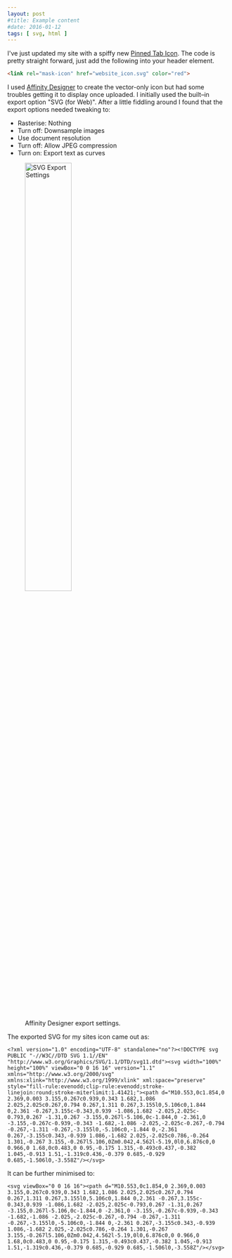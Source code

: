 ```yaml
---
layout: post
#title: Example content
#date: 2016-01-12
tags: [ svg, html ]
---
```


I've just updated my site with a spiffy new [Pinned Tab Icon](https://developer.apple.com/library/content/documentation/AppleApplications/Reference/SafariWebContent/pinnedTabs/pinnedTabs.html "Apple Developer Documentation"). The code is pretty straight forward, just add the following into your header element.

```HTML
<link rel="mask-icon" href="website_icon.svg" color="red">
```
I used [Affinity Designer](https://affinity.serif.com/en-us/designer/) to create the vector-only icon but had some troubles getting it to display once uploaded. I initially used the built&ndash;in export option "SVG (for Web)". After a little fiddling around I found that the export options needed tweaking to:

- Rasterise: Nothing
- Turn off: Downsample images
- Use document resolution
- Turn off: Allow JPEG compression
- Turn on: Export text as curves

<figure>
	<img style="width:50%;" src="{{ site.baseurl }}{{ site.contentPath }}{{ site.imagesPath }}/2017/03/svgExportSettings.png" alt="SVG Export Settings">
	<figcaption>Affinity Designer export settings.</figcaption>
</figure>

The exported SVG for my sites icon came out as:

```SVG
<?xml version="1.0" encoding="UTF-8" standalone="no"?><!DOCTYPE svg PUBLIC "-//W3C//DTD SVG 1.1//EN" "http://www.w3.org/Graphics/SVG/1.1/DTD/svg11.dtd"><svg width="100%" height="100%" viewBox="0 0 16 16" version="1.1" xmlns="http://www.w3.org/2000/svg" xmlns:xlink="http://www.w3.org/1999/xlink" xml:space="preserve" style="fill-rule:evenodd;clip-rule:evenodd;stroke-linejoin:round;stroke-miterlimit:1.41421;"><path d="M10.553,0c1.854,0 2.369,0.003 3.155,0.267c0.939,0.343 1.682,1.086 2.025,2.025c0.267,0.794 0.267,1.311 0.267,3.155l0,5.106c0,1.844 0,2.361 -0.267,3.155c-0.343,0.939 -1.086,1.682 -2.025,2.025c-0.793,0.267 -1.31,0.267 -3.155,0.267l-5.106,0c-1.844,0 -2.361,0 -3.155,-0.267c-0.939,-0.343 -1.682,-1.086 -2.025,-2.025c-0.267,-0.794 -0.267,-1.311 -0.267,-3.155l0,-5.106c0,-1.844 0,-2.361 0.267,-3.155c0.343,-0.939 1.086,-1.682 2.025,-2.025c0.786,-0.264 1.301,-0.267 3.155,-0.267l5.106,0Zm0.042,4.562l-5.19,0l0,6.876c0,0 0.966,0 1.68,0c0.483,0 0.95,-0.175 1.315,-0.493c0.437,-0.382 1.045,-0.913 1.51,-1.319c0.436,-0.379 0.685,-0.929 0.685,-1.506l0,-3.558Z"/></svg>
```

It can be further minimised to:

```SVG
<svg viewBox="0 0 16 16"><path d="M10.553,0c1.854,0 2.369,0.003 3.155,0.267c0.939,0.343 1.682,1.086 2.025,2.025c0.267,0.794 0.267,1.311 0.267,3.155l0,5.106c0,1.844 0,2.361 -0.267,3.155c-0.343,0.939 -1.086,1.682 -2.025,2.025c-0.793,0.267 -1.31,0.267 -3.155,0.267l-5.106,0c-1.844,0 -2.361,0 -3.155,-0.267c-0.939,-0.343 -1.682,-1.086 -2.025,-2.025c-0.267,-0.794 -0.267,-1.311 -0.267,-3.155l0,-5.106c0,-1.844 0,-2.361 0.267,-3.155c0.343,-0.939 1.086,-1.682 2.025,-2.025c0.786,-0.264 1.301,-0.267 3.155,-0.267l5.106,0Zm0.042,4.562l-5.19,0l0,6.876c0,0 0.966,0 1.68,0c0.483,0 0.95,-0.175 1.315,-0.493c0.437,-0.382 1.045,-0.913 1.51,-1.319c0.436,-0.379 0.685,-0.929 0.685,-1.506l0,-3.558Z"/></svg>
```